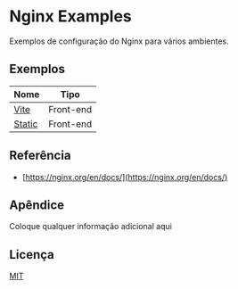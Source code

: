 # Nginx Examples

Exemplos de configuração do Nginx para vários ambientes.

## Exemplos

| Nome | Tipo |
| --- | --- |
| [Vite](./nginx/vite.conf) | Front-end | 
| [Static](./nginx/static.conf) | Front-end | 

## Referência

 - [https://nginx.org/en/docs/](https://nginx.org/en/docs/)

## Apêndice

Coloque qualquer informação adicional aqui

## Licença

[MIT](https://choosealicense.com/licenses/mit/)

